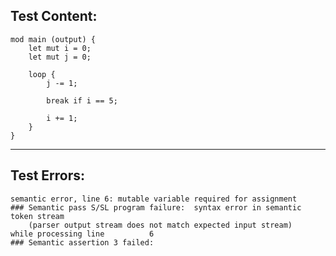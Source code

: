 
Test Content: 
-------------------------
```
mod main (output) { 
    let mut i = 0;
    let mut j = 0;

    loop {
        j -= 1;
        
        break if i == 5;

        i += 1;
    }
}
```
------------------------

Test Errors:
-------------------------
```
semantic error, line 6: mutable variable required for assignment
### Semantic pass S/SL program failure:  syntax error in semantic token stream
    (parser output stream does not match expected input stream)
while processing line          6
### Semantic assertion 3 failed: 
```
